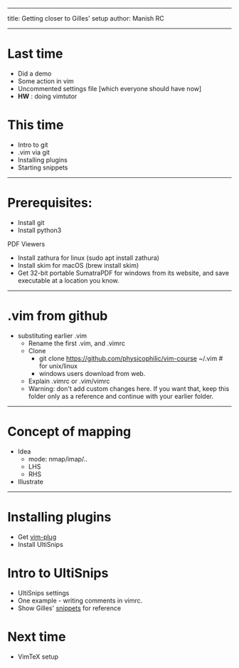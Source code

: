 

---

title: Getting closer to Gilles' setup
author: Manish RC

---


# Last time

- Did a demo
- Some action in vim
- Uncommented settings file [which everyone should have now]
- **HW** : doing vimtutor 

# This time

- Intro to git
- .vim via git
- Installing plugins
- Starting snippets

---

# Prerequisites:

- Install git
- Install python3 

PDF Viewers
- Install zathura for linux (sudo apt install zathura)
- Install skim for macOS (brew install skim)
- Get 32-bit portable SumatraPDF for windows from its website, and save executable at a location you know.

------


# .vim from github

- substituting earlier .vim 
    * Rename the first .vim, and .vimrc
    * Clone
        + git clone https://github.com/physicophilic/vim-course ~/.vim # for unix/linux 
        + windows users download from web. 
    * Explain .vimrc or .vim/vimrc
    * Warning: don't add custom changes here. If you want that, keep this folder only as a reference and continue with your earlier folder.

-----

# Concept of mapping

- Idea
    * mode: nmap/imap/..
    * LHS
    * RHS
- Illustrate

--------

# Installing plugins

- Get [vim-plug](https://github.com/junegunn/vim-plug)
- Install UltiSnips


# Intro to UltiSnips

- UltiSnips settings
- One example - writing comments in vimrc. 
- Show Gilles' [snippets](https://github.com/gillescastel/latex-snippets/blob/master/tex.snippets) for reference


# Next time

- VimTeX setup
